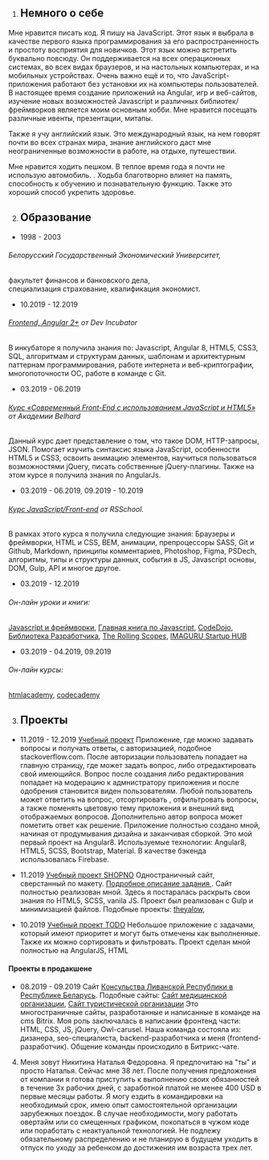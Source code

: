 1. ## **Немного о себе**

Мне нравится писать код. Я пишу на JavaScript. Этот язык я выбрала в качестве первого языка программирования за его распространенность и простоту восприятия для новичков. Этот язык можно встретить буквально повсюду. Он поддерживается на всех операционных системах, во всех видах браузеров, и на настольных компьютерах, и на мобильных устройствах. Очень важно ещё и то, что JavaScript-приложения работают без установки их на компьютеры пользователей. 
В настоящее время создание приложений на Angular,  игр и веб-сайтов, изучение новых возможностей Javascript и различных библиотек/фреймворков является моим основным хобби. Мне нравится посещать различные ивенты, презентации, митапы. 

Также я учу английский язык. Это международный язык, на нем говорят почти во всех странах мира, знание английского даст мне неограниченные возможности в работе, на отдыхе, путешествии.

Мне нравится ходить пешком. В теплое время года я почти не использую автомобиль. . Ходьба благотворно влияет на память, способность к обучению и  познавательную функцию. Также это хороший способ укрепить здоровье. 


2. ## **Образование**

* 1998 - 2003 
###### Белорусский Государственный Экономический Университет, 
факультет финансов и банковского дела,  
специализация страхование, 
квалификация экономист. 

* 10.2019 - 12.2019
###### [Frontend, Angular 2+](http://devincubator.by/) от Dev Incubator
В инкубаторе я получила знания по:  Javascript, Angular 8, HTML5, CSS3, SQL, алгоритмам и  структурам данных, шаблонам и архитектурным паттернам программирования, работе интернета и веб-криптографии, многопоточности ОС, работе в команде с Git.

* 03.2019 - 06.2019
###### [Курс «Современный Front-End c использованием JavaScript и HTML5»](https://belhard.academy/frontend-html5-javascript) от Академии Belhard
Данный курс дает представление о том, что такое DOM, HTTP-запросы, JSON. Помогает изучить синтаксис языка JavaScript, особенности HTML5  и CSS3, освоить анимацию элементов, научиться пользоваться возможностями jQuery, писать собственные jQuery-плагины. Также на этом курсе я получила знания по AngularJs.

* 03.2019 - 06.2019, 09.2019 - 10.2019
###### [Курс JavaScript/Front-end](https://rs.school/js/index.html) от RSSchool.
В рамках этого курса я получила следующие знания:
Браузеры и фреймворки, HTML и CSS, BEM, анимации, препроцессоры SASS, Git и Github, Markdown, принципы комментариев, Photoshop, Figma, PSDech, алгоритмы, типы и структуры данных, события в JS, Javascript основы, DOM, Gulp, API и многое другое. 

* 03.2019 - 12.2019 
###### Он-лайн уроки и книги:  
[Javascript и фреймворки](https://metanit.com/),
[Главная книга по Javascript](https://learn.javascript.ru/), 
[CodeDojo](https://www.youtube.com/channel/UCY10FZglXJ8RL3xB04VpykQ),
[Библиотека Разработчика](https://www.youtube.com/channel/UCCEFQIeYuJfsRhE4IFNMhRw),
[The Rolling Scopes](https://www.youtube.com/channel/UCUgmHbk1rTFaf4GGKQ1OXfQ),
[IMAGURU Startup HUB](https://www.youtube.com/channel/UCiJcyyoWidR2gYmwSy0yyPQ)

* 03.2019 - 04.2019, 09.2019
###### Он-лайн курсы:
[htmlacademy](https://htmlacademy.ru/profile/id1013059/achievements),
[codecademy](https://www.codecademy.com/users/Ya_latan/achievements)

3.   ## **Проекты**

* 11.2019 - 12.2019
[Учебный проект](https://github.com/yalatan/angular-firebase-auth)
Приложение, где можно задавать вопросы и получать ответы,  с авторизацией, подобное stackoverflow.com. После авторизации пользователь попадает на главную страницу, где может задать вопрос, либо отредактировать свой имеющийся. Вопрос после создания либо редактирования попадает на модерацию к адмнистратору приложения и после   одобрения становится виден пользователям. Любой пользователь может ответить на вопрос, отсортировать , отфильтровать вопросы, а также поменять цветовую тему приложения и внешний вид отображаемых вопросов. Дополнительно автор вопроса может пометить ответ как решение.
Приложение полностью создано мной, начиная от продумывания дизайна и заканчивая сборкой. Это мой первый проект на Angular8.
Используемые технологии: Angular8, HTML5, SCSS, Bootstrap, Material. В качестве бэкенда использовалась Firebase. 

* 11.2019
[Учебный проект SHOPNO](https://yalatan.github.io/shopno/dist/)
Одностраничный сайт, сверстанный по макету. [Подробное описание задания ](https://yalatan.github.io/shopno/).
Сайт полностью реализован мной.
Здесь я постаралась раскрыть свои знания по HTML5, SCSS, vanila JS. Проект был реализован с Gulp и минимизацией файлов.
Подобные проекты: [theyalow](https://yalatan.github.io/theyalow/),

* 10.2019 
[Учебный проект TODO](https://yalatan.github.io/todo/)
Небольшое приложение с задачами, который имеют приоритет и могут быть отмечены как выполненные. Также их можно сортировать и фильтровать. Проект сделан мной полностью на AngularJS, HTML

#### Проекты в продакшене

* 08.2019 - 09.2019
Сайт [Консульства Ливанской Республики в Республике Беларусь](https://liban-consulate.by/).
Подобные сайты: [Сайт медицинской организации](https://yalatan.github.io/medcare), 
[Сайт туристической организации](https://yalatan.github.io/moregory)
Это многостраничные сайты, разработанные и написанные в команде на cms Bitrix. Моя роль заключалась в написании фронтенд части: HTML, CSS, JS, jQuery, Owl-carusel. Наша команда состояла из: дизанера, seo-специалиста, backend-разработчика и меня (frontend-разработчик).
Общение команды происходило в Битрикс-чате.

4. Меня зовут Никитина Наталья Федоровна. Я предпочитаю на "ты" и просто Наталья. Сейчас мне 38 лет. После получения предложения от компании я готова приступить к выполнению своих обязанностей  в течение 3х рабочих дней, с заработной платой не менее 400 USD в первые месяцы работы. Я могу ездить в командировки на необходимый срок, имею опыт самостоятельной организации зарубежных поездок. В случае необходимости, могу работать овертайм или со смещенных графиком, покопаться в чужом коде или поработать с неактуальной технологией. Не подлежу обязательному распределению и не планирую в будущем уходить в отпуск по уходу за ребенком до достижения им возраста трех лет.

